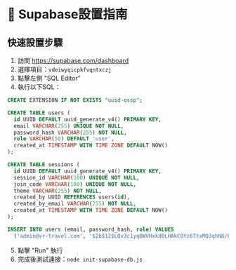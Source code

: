 # 🚀 Supabase設置指南

## 快速設置步驟

1. 訪問 https://supabase.com/dashboard
2. 選擇項目：`vdeiwyqicpkfvqntxczj`
3. 點擊左側 "SQL Editor"
4. 執行以下SQL：

```sql
CREATE EXTENSION IF NOT EXISTS "uuid-ossp";

CREATE TABLE users (
  id UUID DEFAULT uuid_generate_v4() PRIMARY KEY,
  email VARCHAR(255) UNIQUE NOT NULL,
  password_hash VARCHAR(255) NOT NULL,
  role VARCHAR(50) DEFAULT 'user',
  created_at TIMESTAMP WITH TIME ZONE DEFAULT NOW()
);

CREATE TABLE sessions (
  id UUID DEFAULT uuid_generate_v4() PRIMARY KEY,
  session_id VARCHAR(100) UNIQUE NOT NULL,
  join_code VARCHAR(100) UNIQUE NOT NULL,
  theme VARCHAR(255) NOT NULL,
  created_by UUID REFERENCES users(id),
  created_by_email VARCHAR(255) NOT NULL,
  created_at TIMESTAMP WITH TIME ZONE DEFAULT NOW()
);

INSERT INTO users (email, password_hash, role) VALUES 
  ('admin@vr-travel.com', '$2b$12$LQv3c1yqBWVHxkd0LHAkCOYz6TtxMQJqhN8/LewdBPj4J/8KqKqKq', 'controller');
```

5. 點擊 "Run" 執行
6. 完成後測試連接：`node init-supabase-db.js`


